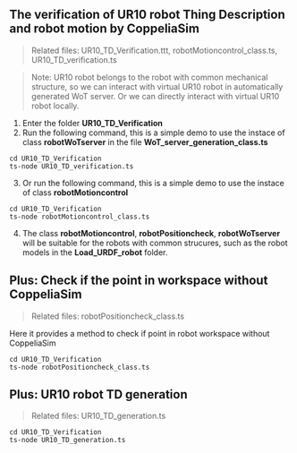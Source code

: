 ## The verification of UR10 robot Thing Description and robot motion by CoppeliaSim

>Related files: UR10_TD_Verification.ttt, robotMotioncontrol_class.ts, UR10_TD_verification.ts

>Note: UR10 robot belongs to the robot with common mechanical structure, so we can interact with virtual UR10 robot in automatically generated WoT server. Or we can directly interact with virtual UR10 robot locally.

1. Enter the folder **UR10_TD_Verification**
2. Run the following command, this is a simple demo to use the instace of class **robotWoTserver** in the file **WoT_server_generation_class.ts**

```
cd UR10_TD_Verification
ts-node UR10_TD_verification.ts
```

3. Or run the following command, this is a simple demo to use the instace of class **robotMotioncontrol**

```
cd UR10_TD_Verification
ts-node robotMotioncontrol_class.ts
```

4. The class **robotMotioncontrol**, **robotPositioncheck**, **robotWoTserver** will be suitable for the robots with common strucures, such as the robot models in the **Load_URDF_robot** folder.

## Plus: Check if the point in workspace without CoppeliaSim

>Related files: robotPositioncheck_class.ts

Here it provides a method to check if point in robot workspace without CoppeliaSim

```
cd UR10_TD_Verification
ts-node robotPositioncheck_class.ts
```

## Plus: UR10 robot TD generation

>Related files: UR10_TD_generation.ts

```
cd UR10_TD_Verification
ts-node UR10_TD_generation.ts
```
